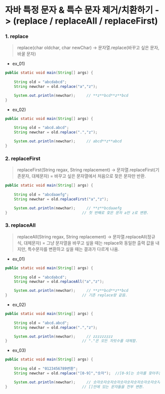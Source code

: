 # 자바 특정 문자 & 특수 문자 제거/치환하기 -> (replace / replaceAll / replaceFirst)
### 1. replace

> replace(char oldchar, char newChar)
→ 문자열.replace(바꾸고 싶은 문자, 바꿀 문자)
> 
- ex_01)

```java
public static void main(String[] args) {
	
	String old = "abcdabcd";
	String newchar = old.replace("a","z");

	System.out.println(newchar);     // **z**bcd**z**bcd
}
```

- ex_02)

```java
public static void main(String[] args) {
	
	String old = "abcd.abcd";
	String newchar = old.replace(".","z");

	System.out.println(newchar);     // abcd**z**abcd
}
```

### 2. replaceFirst

> replaceFirst(String regax, String replacement)
→ 문자열.replaceFirst(기존문자, 대체문자) 
    = 바꾸고 싶은 문자열에서 처음으로 찾은 문자만 반환.
> 

```java
public static void main(String[] args) {
	
	String old = "abcdaaefg";
	String newchar = old.replaceFirst("a","z");

	System.out.println(newchar);     // **z**bcdaaefg
}                                  // 첫 번째로 찾은 문자 a만 z로 변환.
```

### 3. replaceAll

> replaceAll(String regax, String replacement)
→ 문자열.replaceAll(정규식, 대체문자) 
    = 그냥 문자열을 바꾸고 싶을 때는 replace와 동일한 출력 값을 내지만, 특수문자를 변환하고 싶을 때는 
       결과가 다르게 나옴.
> 

- ex_01)

```java
public static void main(String[] args) {
	
	String old = "abcdabcd";
	String newchar = old.replaceAll("a","z");

	System.out.println(newchar);     // **z**bcd**z**bcd
}                                  // 기존 replace랑 같음.
```

- ex_02)

```java
public static void main(String[] args) {
	
	String old = "abcd.abcd";
	String newchar = old.replace(".","z");

	System.out.println(newchar);     // zzzzzzzzz
}                                  // "."은 모든 자릿수를 대체함.
```

- ex_03)

```java
public static void main(String[] args) {
	
	String old = "0123456789변환";
	String newchar = old.replace("[0-9]","숫자");  //[0-9]는 숫자를 찾아주는 정규식.

	System.out.println(newchar);     // 숫자숫자숫자숫자숫자숫자숫자숫자숫자숫자변환
}                                  // []안에 있는 문자들을 전부 변환.
```
